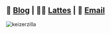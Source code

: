 ## 📰 [Blog](https://keizerzilla.github.io) | 👨‍🔬 [Lattes](http://lattes.cnpq.br/1182765511736670) | 📨 [Email](mailto:keizerzilla@gmail.com)

![keizerzilla](https://i.imgur.com/KmNrk7d.png)
